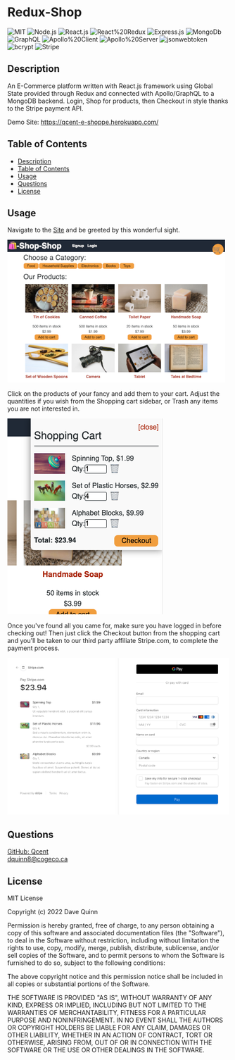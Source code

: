 
# Redux-Shop
 
 ![MIT](https://img.shields.io/badge/License-MIT-orange)  ![Node.js](https://img.shields.io/badge/Tech-Node.js-lightblue)  ![React.js](https://img.shields.io/badge/Tech-React.js-lightblue)  ![React%20Redux](https://img.shields.io/badge/Tech-React%20Redux-lightblue)  ![Express.js](https://img.shields.io/badge/Tech-Express.js-lightblue)  ![MongoDb](https://img.shields.io/badge/Tech-MongoDb-lightblue)  ![GraphQL](https://img.shields.io/badge/Tech-GraphQL-lightblue)  ![Apollo%20Client](https://img.shields.io/badge/Tech-Apollo%20Client-lightblue)  ![Apollo%20Server](https://img.shields.io/badge/Tech-Apollo%20Server-lightblue)  ![jsonwebtoken](https://img.shields.io/badge/Tech-jsonwebtoken-lightblue)  ![bcrypt](https://img.shields.io/badge/Tech-bcrypt-lightblue)  ![Stripe](https://img.shields.io/badge/Tech-Stripe-lightblue) 

## Description
An E-Commerce platform written with React.js framework using Global State provided through Redux and connected with Apollo/GraphQL to a MongoDB backend. 
Login, Shop for products, then Checkout in style thanks to the Stripe payment API.

Demo Site: https://qcent-e-shoppe.herokuapp.com/

## Table of Contents

* [Description](#description)
* [Table of Contents](#table-of-contents)
* [Usage](#usage)
* [Questions](#questions)
* [License](#license)

## Usage

Navigate to the [Site](https://qcent-e-shoppe.herokuapp.com/) and be greeted by this wonderful sight. 

![Landing Page](assets/app-screenshot-1.png)

Click on the products of your fancy and add them to your cart. Adjust the quantities if you wish from the Shopping cart sidebar, or Trash any items you are not interested in.

![Shop till you drop](assets/app-screenshot-2.png)

Once you've found all you came for, make sure you have logged in before checking out! Then just click the Checkout button from the shopping cart and you'll be taken to our third party affiliate Stripe.com, to complete the payment process.

![Checkout in Style!](assets/app-screenshot-3.png)

## Questions

[GitHub: Qcent](https://github.com/Qcent)  
dquinn8@cogeco.ca

   
## License

MIT License

Copyright (c) 2022 Dave Quinn

Permission is hereby granted, free of charge, to any person obtaining a copy
of this software and associated documentation files (the "Software"), to deal
in the Software without restriction, including without limitation the rights
to use, copy, modify, merge, publish, distribute, sublicense, and/or sell
copies of the Software, and to permit persons to whom the Software is
furnished to do so, subject to the following conditions:

The above copyright notice and this permission notice shall be included in all
copies or substantial portions of the Software.

THE SOFTWARE IS PROVIDED "AS IS", WITHOUT WARRANTY OF ANY KIND, EXPRESS OR
IMPLIED, INCLUDING BUT NOT LIMITED TO THE WARRANTIES OF MERCHANTABILITY,
FITNESS FOR A PARTICULAR PURPOSE AND NONINFRINGEMENT. IN NO EVENT SHALL THE
AUTHORS OR COPYRIGHT HOLDERS BE LIABLE FOR ANY CLAIM, DAMAGES OR OTHER
LIABILITY, WHETHER IN AN ACTION OF CONTRACT, TORT OR OTHERWISE, ARISING FROM,
OUT OF OR IN CONNECTION WITH THE SOFTWARE OR THE USE OR OTHER DEALINGS IN THE
SOFTWARE.